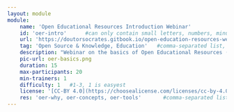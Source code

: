 ```yaml
---
layout: module
module:
    name: 'Open Educational Resources Introduction Webinar'
    id: 'oer-intro'      #can only contain small letters, numbers, minus and underscore. needs to be the same as the file name
    url: 'https://doutorsocrates.gitbook.io/open-education-resources-webinar/day-1/session-1-introduction-to-oers-and-case-studies'     #url that is linked in the table view, can be empty
    tag: 'Open Source & Knowledge, Education'   #comma-separated list, e.g. 'Web' or if more than 1: 'Open Source, Hardware & Repair, Sustainability, Media & Art, Community & Moderation, Data_Security & Research'
    description: "Webinar on the basics of Open Educational Resources (OERs), where you will learn about the basic concepts, benefits and challenges of creating and sharing OERs. This webinar module focusses on the importance, concepts and tools for OERs. ([Image CC-BY](https://en.wikipedia.org/wiki/Open_educational_resources))"
    pic-url: oer-basics.png
    duration: 15
    max-participants: 20
    min-trainers: 1
    difficulty: 1   #1-3, 1 is easyest
    license: '[CC-BY 4.0](https://choosealicense.com/licenses/cc-by-4.0/)'
    res: 'oer-why, oer-concepts, oer-tools'       #comma-separated list e.g. 'askotec', or if more than 1: 'askotec, ohg'
---  
```

